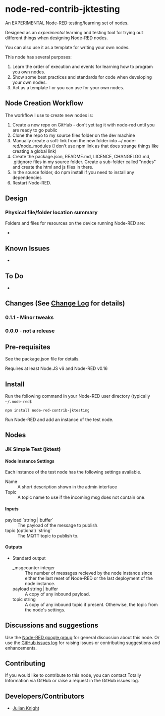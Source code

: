 # node-red-contrib-jktesting

An EXPERIMENTAL Node-RED testing/learning set of nodes.

Designed as an *experimental* learning and testing tool for trying out different things when designing Node-RED nodes.

You can also use it as a template for writing your own nodes.

This node has several purposes:
1. Learn the order of execution and events for learning how to program you own nodes.
2. Show some best practices and standards for code when developing your own nodes.
3. Act as a template I or you can use for your own nodes.

## Node Creation Workflow

The workflow I use to create new nodes is:

1. Create a new repo on GitHub - don't yet tag it with node-red until you are ready to go public
2. Clone the repo to my source files folder on the dev machine
3. Manually create a soft-link from the new folder into ~/.node-red/node_modules (I don't use npm link as that does strange things like creating a global link)
4. Create the package.json, README.md, LICENCE, CHANGELOG.md, .gitignore files in my source folder. Create a sub-folder called "nodes" and create the html and js files in there.
5. In the source folder, do npm install if you need to install any dependencies
6. Restart Node-RED.

## Design

### Physical file/folder location summary

Folders and files for resources on the device running Node-RED are:

-

## Known Issues

-

## To Do

-

## Changes (See [Change Log](CHANGELOG) for details)

### 0.1.1 - Minor tweaks

### 0.0.0 - not a release

## Pre-requisites

See the package.json file for details.

Requires at least Node.JS v6 and Node-RED v0.16

## Install

Run the following command in your Node-RED user directory (typically `~/.node-red`):

```
npm install node-red-contrib-jktesting
```

Run Node-RED and add an instance of the test node.

## Nodes

### JK Simple Test (jktest)

#### Node Instance Settings

Each instance of the test node has the following settings available.

<dl>
    <dt>Name</dt>
    <dd>A short description shown in the admin interface</dd>
    <dt>Topic</dt>
    <dd>A topic name to use if the incoming msg does not contain one.</dd>
</dl>

#### Inputs
<dl>
    <dt>payload `string | buffer`</dt>
    <dd>The payload of the message to publish.</dd>
    <dt>topic (optional) `string`</dt>
    <dd>The MQTT topic to publish to.</dd>
</dl>

#### Outputs
- Standard output

  <dl class="message-properties">
    <dt>_msgcounter <span class="property-type">integer</span></dt>
    <dd>The number of messages recieved by the node instance since either the last reset of Node-RED or the last deployment of the node instance.</dd>
    <dt>payload <span class="property-type">string | buffer</span></dt>
    <dd>A copy of any inbound payload.</dd>
    <dt>topic <span class="property-type">string</span></dt>
    <dd>A copy of any inbound topic if present. Otherwise, the topic from the node's settings.</dd>
  </dl>

## Discussions and suggestions

Use the [Node-RED google group](https://groups.google.com/forum/#!forum/node-red) for general discussion about this node. Or use the
[GitHub issues log](https://github.com/TotallyInformation/node-red-contrib-jktesting/issues) for raising issues or contributing suggestions and enhancements.

## Contributing

If you would like to contribute to this node, you can contact Totally Information via GitHub or raise a request in the GitHub issues log.

## Developers/Contributors

- [Julian Knight](https://github.com/TotallyInformation)
